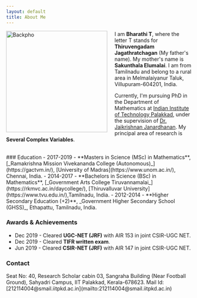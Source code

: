 ```yaml
---
layout: default
title: About Me
---
```


<img src="Backpho.png" alt="Backpho" style="float: left; margin-right: 20px; width: 275px;"/> 
I am <b>Bharathi T</b>, where the letter T stands for <b>Thiruvengadam Jagathratchagan</b> (My father's name). My mother's name is <b>Sakunthala Elumalai</b>. I am from Tamilnadu and belong to a rural area in Melmalaiyanur Taluk, Villupuram-604201, India. 

Currently, I'm pursuing PhD in the Department of Mathematics at [Indian Institute of Technology Palakkad](https://iitpkd.ac.in/), under the supervision of [Dr. Jaikrishnan Janardhanan](https://jaikrishnanj.github.io/). My principal area of research is **Several Complex Variables**.

<br/> 
### Education 
- 2017-2019 - **Masters in Science (MSc) in Mathematics**, [_Ramakrishna Mission Vivekananda College (Autonomous)_](https://gactvm.in/), [University of Madras](https://www.unom.ac.in/), Chennai, India.
- 2014-2017 - **Bachelors in Science (BSc) in Mathematics**, [_Government Arts College Tiruvannamalai_](https://rkmvc.ac.in/daycollege/), [Thiruvalluvar University](https://www.tvu.edu.in/),Tamilnadu, India.
- 2012-2014 - **Higher Secondary Education (+2)**, _Government Higher Secondary School (GHSS)_, Ethapattu, Tamilnadu, India.

### Awards & Achievements
- Dec 2019 - Cleared **UGC-NET (JRF)** with AIR 153 in joint CSIR-UGC NET.  
- Dec 2019 - Cleared **TIFR written exam**.
- Jun 2019  - Cleared  **CSIR-NET (JRF)** with AIR 147 in joint CSIR-UGC NET. 

### Contact
<p allign="center"> Seat No: 40, Research Scholar cabin 03, 
Sangraha Building (Near Football Ground),
Sahyadri Campus, IIT Palakkad, Kerala-678623.
Mail Id: [212114004@smail.iitpkd.ac.in](mailto:212114004@smail.iitpkd.ac.in) 
</p>
